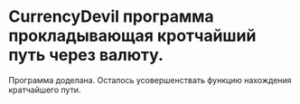 # CurrencyDevil программа прокладывающая кротчайший путь через валюту. 
Программа доделана. Осталось усовершенствать функцию нахождения кратчайшего пути. 
